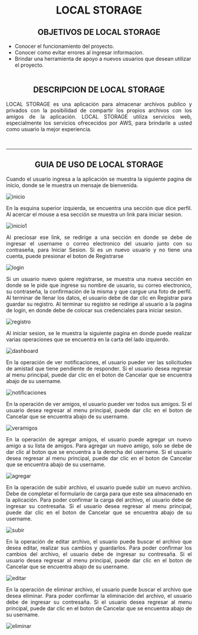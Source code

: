 # <center>LOCAL STORAGE</center>

## <center> OBJETIVOS DE LOCAL STORAGE </center>
* Conocer el funcionamiento del proyecto.
* Conocer como evitar errores al ingresar informacion.
* Brindar una herramienta de apoyo a nuevos usuarios que desean utilizar el proyecto.
<br><br>
## <center> DESCRIPCION DE LOCAL STORAGE </center>
<p style='text-align: justify;'>LOCAL STORAGE es una aplicación para almacenar archivos publico y privados con la posibilidad de compartir los propios archivos con los amigos de la aplicación. LOCAL STORAGE utiliza servicios web, especialmente los servicios ofrececidos por AWS, para brindarle a usted como usuario la mejor experiencia.</p>
<br>

---
## <center> GUIA DE USO DE LOCAL STORAGE </center>
<p style='text-align: justify;'>Cuando el usuario ingresa a la aplicación se muestra la siguiente pagina de inicio, donde se le muestra un mensaje de bienvenida.</p>

![inicio](https://res.cloudinary.com/ingenieria/image/upload/v1663311603/semi1/proyecto1/Captura_desde_2022-09-16_00-59-48_f17ah8.png)

<p style='text-align: justify;'>En la esquina superior izquierda, se encuentra una sección que dice perfil. Al acercar el mouse a esa sección se muestra un link para iniciar sesion.</p>

![inicio1](https://res.cloudinary.com/ingenieria/image/upload/v1663311852/semi1/proyecto1/Captura_desde_2022-09-16_01-04-06_bt4jv7.png)

<p style='text-align: justify;'>Al preciosar ese link, se redirige a una sección en donde se debe de ingresar el username o correo electronico del usuario junto con su contraseña, para Iniciar Sesion. Si es un nuevo usuario y no tiene una cuenta, puede presionar el boton de Registrarse</p>

![login](https://res.cloudinary.com/ingenieria/image/upload/v1663311881/semi1/proyecto1/Captura_desde_2022-09-16_01-04-34_vlbgda.png)

<p style='text-align: justify;'>Si un usuario nuevo quiere registrarse, se muestra una nueva sección en donde se le pide que ingrese su nombre de usuario, su correo electronico, su contraseña, la confirmación de la misma y que cargue una foto de perfil. Al terminar de llenar los datos, el usuario debe de dar clic en Registrar para guardar su registro. Al terminar su registro se redirige al usuario a la pagina de login, en donde debe de colocar sus credenciales para iniciar sesion.</p>

![registro](https://res.cloudinary.com/ingenieria/image/upload/v1663312078/semi1/proyecto1/Captura_desde_2022-09-16_01-07-52_jgrj66.png)

<p style='text-align: justify;'>Al iniciar sesion, se le muestra la siguiente pagina en donde puede realizar varias operaciones que se encuentra en la carta del lado izquierdo.</p>

![dashboard](https://res.cloudinary.com/ingenieria/image/upload/v1663312164/semi1/proyecto1/Captura_desde_2022-09-16_01-09-18_uycyxh.png)

<p style='text-align: justify;'>En la operación de ver notificaciones, el usuario pueder ver las solicitudes de amistad que tiene pendiente de responder. Si el usuario desea regresar al menu principal, puede dar clic en el boton de Cancelar que se encuentra abajo de su username.</p>

![notificaciones](https://res.cloudinary.com/ingenieria/image/upload/v1663312512/semi1/proyecto1/Captura_desde_2022-09-16_01-15-05_rcfstd.png)

<p style='text-align: justify;'>En la operación de ver amigos, el usuario pueder ver todos sus amigos. Si el usuario desea regresar al menu principal, puede dar clic en el boton de Cancelar que se encuentra abajo de su username.</p>

![veramigos](https://res.cloudinary.com/ingenieria/image/upload/v1663312550/semi1/proyecto1/Captura_desde_2022-09-16_01-15-42_qv3axy.png)

<p style='text-align: justify;'>En la operación de agregar amigos, el usuario puede agregar un nuevo amigo a su lista de amigos. Para agregar un nuevo amigo, solo se debe de dar clic al boton que se encuentra a la derecha del username. Si el usuario desea regresar al menu principal, puede dar clic en el boton de Cancelar que se encuentra abajo de su username.</p>

![agregar](https://res.cloudinary.com/ingenieria/image/upload/v1663312622/semi1/proyecto1/Captura_desde_2022-09-16_01-16-42_zttdtb.png)

<p style='text-align: justify;'>En la operación de subir archivo, el usuario puede subir un nuevo archivo. Debe de completar el formulario de carga para que este sea almacenado en la aplicación. Para poder confirmar la carga del archivo, el usuario debe de ingresar su contresaña. Si el usuario desea regresar al menu principal, puede dar clic en el boton de Cancelar que se encuentra abajo de su username.</p>

![subir](https://res.cloudinary.com/ingenieria/image/upload/v1663312656/semi1/proyecto1/Captura_desde_2022-09-16_01-17-29_hqijs5.png)

<p style='text-align: justify;'>En la operación de editar archivo, el usuario puede buscar el archivo que desea editar, realizar sus cambios y guardarlos. Para poder confirmar los cambios del archivo, el usuario debe de ingresar su contresaña. Si el usuario desea regresar al menu principal, puede dar clic en el boton de Cancelar que se encuentra abajo de su username.</p>

![editar](https://res.cloudinary.com/ingenieria/image/upload/v1663312705/semi1/proyecto1/Captura_desde_2022-09-16_01-18-19_rdkzhu.png)

<p style='text-align: justify;'>En la operación de eliminar archivo, el usuario puede buscar el archivo que desea eliminar. Para poder confirmar la eliminación del archivo, el usuario debe de ingresar su contresaña. Si el usuario desea regresar al menu principal, puede dar clic en el boton de Cancelar que se encuentra abajo de su username.</p>

![eliminar](https://res.cloudinary.com/ingenieria/image/upload/v1663312727/semi1/proyecto1/Captura_desde_2022-09-16_01-18-41_bwmyfz.png)